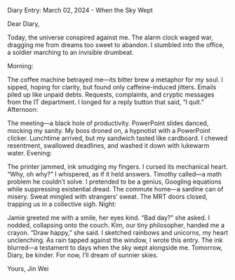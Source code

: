 Diary Entry: March 02, 2024 - When the Sky Wept

Dear Diary,

Today, the universe conspired against me. The alarm clock waged war, dragging me from dreams too sweet to abandon. I stumbled into the office, a soldier marching to an invisible drumbeat.

Morning:

The coffee machine betrayed me—its bitter brew a metaphor for my soul. I sipped, hoping for clarity, but found only caffeine-induced jitters.
Emails piled up like unpaid debts. Requests, complaints, and cryptic messages from the IT department. I longed for a reply button that said, “I quit.”
Afternoon:

The meeting—a black hole of productivity. PowerPoint slides danced, mocking my sanity. My boss droned on, a hypnotist with a PowerPoint clicker.
Lunchtime arrived, but my sandwich tasted like cardboard. I chewed resentment, swallowed deadlines, and washed it down with lukewarm water.
Evening:

The printer jammed, ink smudging my fingers. I cursed its mechanical heart. “Why, oh why?” I whispered, as if it held answers.
Timothy called—a math problem he couldn’t solve. I pretended to be a genius, Googling equations while suppressing existential dread.
The commute home—a sardine can of misery. Sweat mingled with strangers’ sweat. The MRT doors closed, trapping us in a collective sigh.
Night:

Jamie greeted me with a smile, her eyes kind. “Bad day?” she asked. I nodded, collapsing onto the couch.
Kim, our tiny philosopher, handed me a crayon. “Draw happy,” she said. I sketched rainbows and unicorns, my heart unclenching.
As rain tapped against the window, I wrote this entry. The ink blurred—a testament to days when the sky wept alongside me.
Tomorrow, Diary, be kinder. For now, I’ll dream of sunnier skies.

Yours, Jin Wei